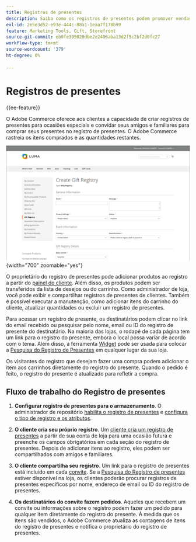 ```yaml
---
title: Registros de presentes
description: Saiba como os registros de presentes podem promover vendas quando os clientes podem convidar seus amigos e familiares para comprar os produtos selecionados como presentes.
exl-id: 2e5e3d52-e93e-444c-88a1-1eaa7f178b99
feature: Marketing Tools, Gift, Storefront
source-git-commit: eb0fe395020dbe2e2496aba13d2f5c2bf2d0fc27
workflow-type: tm+mt
source-wordcount: '379'
ht-degree: 0%

---
```


# Registros de presentes

{{ee-feature}}

O Adobe Commerce oferece aos clientes a capacidade de criar registros de presentes para ocasiões especiais e convidar seus amigos e familiares para comprar seus presentes no registro de presentes. O Adobe Commerce rastreia os itens comprados e as quantidades restantes.

![Exemplo de vitrine - registro de presentes de bebê](./assets/storefront-gift-registry-create-baby-info.png){width="700" zoomable="yes"}

O proprietário do registro de presentes pode adicionar produtos ao registro a partir do [painel do cliente](gift-registry-storefront.md#gift-registry-information). Além disso, os produtos podem ser transferidos da lista de desejos ou do carrinho. Como administrador de loja, você pode exibir e compartilhar registros de presentes de clientes. Também é possível executar a manutenção, como adicionar itens do carrinho do cliente, atualizar quantidades ou excluir um registro de presentes.

Para acessar um registro de presente, os destinatários podem clicar no link do email recebido ou pesquisar pelo nome, email ou ID do registro de presente do destinatário. Na maioria das lojas, o rodapé de cada página tem um link para o registro do presente, embora o local possa variar de acordo com o tema. Além disso, a ferramenta [Widget](../content-design/widgets.md) pode ser usada para colocar a [Pesquisa do Registro de Presentes](gift-registry-search.md) em qualquer lugar da sua loja.

Os visitantes do registro que desejam fazer uma compra podem adicionar o item aos carrinhos diretamente do registro do presente. Quando o pedido é feito, o registro do presente é atualizado para refletir a compra.

## Fluxo de trabalho do Registro de presentes

1. **Configurar registro de presentes para o armazenamento**. O administrador de repositório [habilita o registro de presentes](gift-registry-configure.md) e [configura o tipo de registro e os atributos](gift-registry-create.md).

1. **O cliente cria seu próprio registro**. Um [cliente cria um registro de presentes](gift-registry-storefront.md#create-a-new-gift-registry) a partir de sua conta de loja para uma ocasião futura e preenche os campos obrigatórios em cada seção do registro de presentes. Depois de adicionar itens ao registro, eles podem ser compartilhados com amigos e familiares.

1. **O cliente compartilha seu registro**. Um link para o registro de presentes está incluído em cada [convite](gift-registry-storefront.md#share-a-gift-registry). Se a [Pesquisa do Registro de presentes](gift-registry-search.md) estiver disponível na loja, os clientes poderão procurar registros de presentes específicos por nome, endereço de email ou ID do registro de presentes.

1. **Os destinatários do convite fazem pedidos**. Aqueles que recebem um convite ou informações sobre o registro podem fazer um pedido para qualquer item diretamente do registro do presente. À medida que os itens são vendidos, o Adobe Commerce atualiza as contagens de itens do registro de presentes e notifica o proprietário do registro de presentes.
